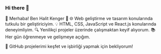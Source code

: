 ### Hi there 👋


👋 Merhaba! Ben Halit Kenger 🚀
🌐 Web geliştirme ve tasarım konularında tutkulu bir geliştiriciyim.
💡 HTML, CSS, JavaScript ve React.js konularında deneyimliyim.
🔍 Yenilikçi projeler üzerinde çalışmaktan keyif alıyorum.
📚 Her gün öğrenmeye ve gelişmeye açığım.

🌟 GitHub projelerimi keşfet ve işbirliği yapmak için bekliyorum!

